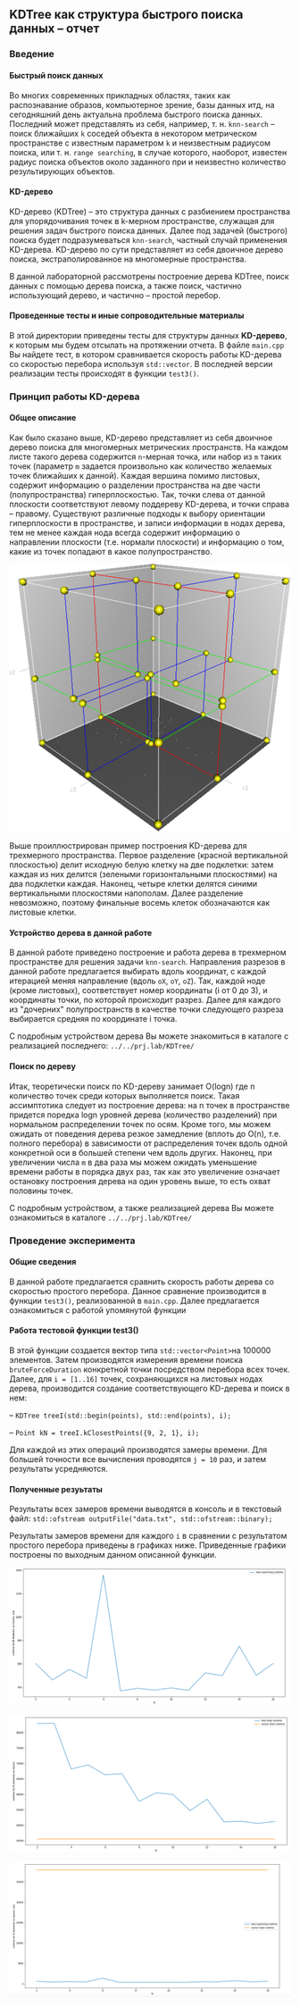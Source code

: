 ## KDTree как структура быстрого поиска данных – отчет

### Введение

#### Быстрый поиск данных

Во многих современных прикладных областях, таких как распознавание образов, компьютерное зрение, базы данных итд, на сегодняшний день актуальна проблема быстрого поиска данных. Последний может представлять из себя, например, т. н. `knn-search` – поиск ближайших `k` соседей объекта в некотором метрическом пространстве с известным параметром `k` и неизвестным радиусом поиска, или т. н. `range searching`, в случае которого, наоборот, известен радиус поиска объектов около заданного при и неизвестно количество результирующих объектов. 

#### KD-дерево
KD-дерево (KDTree) – это структура данных с разбиением пространства для упорядочивания точек в k-мерном пространстве, служащая для решения задач быстрого поиска данных. Далее под задачей (быстрого) поиска будет подразумеваться `knn-search`, частный случай применения KD-дерева. KD-дерево по сути представляет из себя двоичное дерево поиска, экстраполированное на многомерные пространства. 

В данной лабораторной рассмотрены построение дерева KDTree, поиск данных с помощью дерева поиска, а также поиск, частично использующий дерево, и частично – простой перебор.

#### Проведенные тесты и иные сопроводительные материалы
В этой директории приведены тесты для структуры данных **KD-дерево**, к которым мы будем отсылать на протяжении отчета. 
В файле `main.cpp` Вы найдете тест, в котором сравнивается скорость работы KD-дерева со скоростью перебора используя `std::vector`. В последней версии реализации тесты происходят в функции `test3()`.


### Принцип работы KD-дерева
#### Общее описание
Как было сказано выше, KD-дерево представляет из себя двоичное дерево поиска для многомерных метрических пространств. На каждом листе такого дерева содержится `n`-мерная точка, или набор из `m` таких точек (параметр `m` задается произвольно как количество желаемых точек ближайших к данной). 
Каждая вершина помимо листовых, содержит информацию о разделении пространства на две части (полупространства) гиперплоскостью. Так, точки слева от данной плоскости соответствуют левому поддереву KD-дерева, и точки справа – правому. Существуют различные подходы к выбору ориентации гиперплоскости в пространстве, и записи информации в нодах дерева, тем не менее каждая нода всегда содержит информацию о направлении плоскости (т.е. нормали плоскости) и информацию о том, какие из точек попадают в какое полупространство. 

![alt text](plots/3dtree.png "Title")

Выше проиллюстрирован пример построения KD-дерева для трехмерного пространства. Первое разделение (красной вертикальной плоскостью) делит исходную белую клетку на две подклетки: затем каждая из них делится (зелеными горизонтальными плоскостями) на два подклетки каждая. Наконец, четыре клетки делятся синими вертикальными плоскостями напополам. Далее разделение невозможно, поэтому финальные восемь клеток обозначаются как листовые клетки.

#### Устройство дерева в данной работе
В данной работе приведено построение и работа дерева в трехмерном пространстве для решения задачи `knn-search`. Направления разрезов в данной работе предлагается выбирать вдоль координат, с каждой итерацией меняя направление (вдоль `oX`, `oY`, `oZ`). Так, каждой ноде (кроме листовых), соответствует номер координаты (i от 0 до 3), и координаты точки, по которой происходит разрез. Далее для каждого из "дочерних" полупространств в качестве точки следующего разреза выбирается средняя по координате i точка. 

С подробным устройством дерева Вы можете знакомиться в каталоге с реализацией последнего: `../../prj.lab/KDTree/`

#### Поиск по дереву 
Итак, теоретически поиск по KD-дереву занимает O(logn) где n количество точек среди которых выполняется поиск. Такая ассимптотика следует из построение дерева: на n точек в пространстве придется поредка logn уровней дерева (количество разделений) при нормальном распределении точек по осям. Кроме того, мы можем ожидать от поведения дерева резкое замедление (вплоть до O(n), т.е. полного перебора) в зависимости от распределения точек вдоль одной конкретной оси в большей степени чем вдоль других. Наконец, при увеличении числа `m` в два раза мы можем ожидать уменьшение времени работы в порядка двух раз, так как это увеличение означает остановку построения дерева на один уровень выше, то есть охват половины точек. 

С подробным устройством, а также реализацией дерева Вы можете ознакомиться в каталоге `../../prj.lab/KDTree/`

### Проведение эксперимента
#### Общие сведения

В данной работе предлагается сравнить скорость работы дерева со скоростью простого перебора. Данное сравнение производится в функции `test3()`, реализованной в `main.cpp`. Далее предлагается ознакомиться с работой упомянутой функции

#### Работа тестовой функции test3()

В этой функции создается вектор типа `std::vector<Point>`на 100000 элементов. Затем производятся измерения времени поиска `bruteForceDuration` конкретной точки посредством перебора всех точек.
Далее, для `i = [1..16]` точек, сохраняющихся на листовых нодах дерева, производится создание соответствующего KD-дерева и поиск в нем:

– `KDTree treeI(std::begin(points), std::end(points), i);`

– `Point kN = treeI.kClosestPoints({9, 2, 1}, i);`

Для каждой из этих операций производятся замеры времени. Для большей точности все вычисления проводятся `j = 10` раз, и затем результаты усредняются.

#### Полученные резуьтаты

Результаты всех замеров времени выводятся в консоль и в текстовый файл:
`std::ofstream outputFile("data.txt", std::ofstream::binary);`

Результаты замеров времени для каждого `i` в сравнении с результатом простого перебора приведены в графиках ниже. Приведенные графики построены по выходным данном описанной функции.

![tree search time vs leaf points number](plots/tree_search_time_in_relation_to_its_leaf_points_number.png "Время поиска по дереву в зависимости от m элементов на листах") 

![tree total time vs vector total time](plots/tree_vs_vector_in_total.png "Суммарное время затраченное на дерево и на простой перебор посредством векторов") 

![tree search time vs vector search time](plots/tree_vs_vector_while_searching_only.png "Время поиска по дереву в сравнении с простым перебором посредством векторов") 

